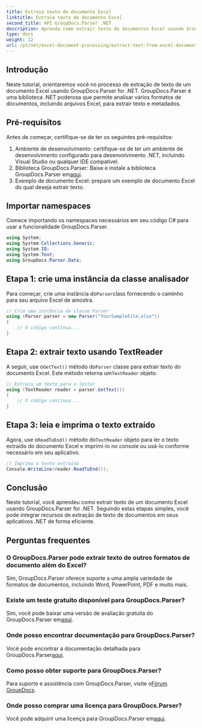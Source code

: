 ```yaml
---
title: Extraia texto de documento Excel
linktitle: Extraia texto de documento Excel
second_title: API GroupDocs.Parser .NET
description: Aprenda como extrair texto de documentos Excel usando GroupDocs.Parser for .NET em etapas simples.
type: docs
weight: 12
url: /pt/net/excel-document-processing/extract-text-from-excel-document/
---
```

## Introdução
Neste tutorial, orientaremos você no processo de extração de texto de um documento Excel usando GroupDocs.Parser for .NET. GroupDocs.Parser é uma biblioteca .NET poderosa que permite analisar vários formatos de documentos, incluindo arquivos Excel, para extrair texto e metadados.
## Pré-requisitos
Antes de começar, certifique-se de ter os seguintes pré-requisitos:
1. Ambiente de desenvolvimento: certifique-se de ter um ambiente de desenvolvimento configurado para desenvolvimento .NET, incluindo Visual Studio ou qualquer IDE compatível.
2.  Biblioteca GroupDocs.Parser: Baixe e instale a biblioteca GroupDocs.Parser em[aqui](https://releases.groupdocs.com/parser/net/).
3. Exemplo de documento Excel: prepare um exemplo de documento Excel do qual deseja extrair texto.

## Importar namespaces
Comece importando os namespaces necessários em seu código C# para usar a funcionalidade GroupDocs.Parser.
```csharp
using System;
using System.Collections.Generic;
using System.IO;
using System.Text;
using GroupDocs.Parser.Data;
```
## Etapa 1: crie uma instância da classe analisador
 Para começar, crie uma instância do`Parser`class fornecendo o caminho para seu arquivo Excel de amostra.
```csharp
// Crie uma instância da classe Parser
using (Parser parser = new Parser("YourSampleFile.xlsx"))
{
    // O código continua...
}
```
## Etapa 2: extrair texto usando TextReader
 A seguir, use o`GetText()` método do`Parser` classe para extrair texto do documento Excel. Este método retorna um`TextReader` objeto.
```csharp
// Extraia um texto para o leitor
using (TextReader reader = parser.GetText())
{
    // O código continua...
}
```
## Etapa 3: leia e imprima o texto extraído
 Agora, use o`ReadToEnd()` método do`TextReader` objeto para ler o texto extraído do documento Excel e imprimi-lo no console ou usá-lo conforme necessário em seu aplicativo.
```csharp
// Imprima o texto extraído
Console.WriteLine(reader.ReadToEnd());
```

## Conclusão
Neste tutorial, você aprendeu como extrair texto de um documento Excel usando GroupDocs.Parser for .NET. Seguindo estas etapas simples, você pode integrar recursos de extração de texto de documentos em seus aplicativos .NET de forma eficiente.

## Perguntas frequentes
### O GroupDocs.Parser pode extrair texto de outros formatos de documento além do Excel?
Sim, GroupDocs.Parser oferece suporte a uma ampla variedade de formatos de documentos, incluindo Word, PowerPoint, PDF e muito mais.
### Existe um teste gratuito disponível para GroupDocs.Parser?
 Sim, você pode baixar uma versão de avaliação gratuita do GroupDocs.Parser em[aqui](https://releases.groupdocs.com/).
### Onde posso encontrar documentação para GroupDocs.Parser?
 Você pode encontrar a documentação detalhada para GroupDocs.Parser[aqui](https://reference.groupdocs.com/parser/net/).
### Como posso obter suporte para GroupDocs.Parser?
Para suporte e assistência com GroupDocs.Parser, visite o[Fórum GroupDocs](https://forum.groupdocs.com/c/parser/17).
### Onde posso comprar uma licença para GroupDocs.Parser?
 Você pode adquirir uma licença para GroupDocs.Parser em[aqui](https://purchase.groupdocs.com/buy).